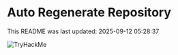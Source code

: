 # Auto Regenerate Repository

This README was last updated: 2025-09-12 05:28:37

 ![TryHackMe](https://tryhackme.com/badge/533634)